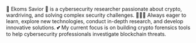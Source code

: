 🥰 Ekoms Savior 🥰 is a cybersecurity researcher passionate about crypto, wardriving, and solving complex security challenges. 
💯💯💯 Always eager to learn, explore new technologies, conduct in-depth research, and develop innovative solutions. 
💕 My current focus is on building crypto forensics tools to help cybersecurity professionals investigate blockchain threats.
